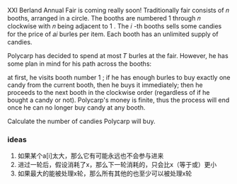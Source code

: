 XXI Berland Annual Fair is coming really soon! Traditionally fair consists of 𝑛
booths, arranged in a circle. The booths are numbered 1
through 𝑛
clockwise with 𝑛
being adjacent to 1
. The 𝑖
-th booths sells some candies for the price of 𝑎𝑖
burles per item. Each booth has an unlimited supply of candies.

Polycarp has decided to spend at most 𝑇
burles at the fair. However, he has some plan in mind for his path across the booths:

at first, he visits booth number 1
;
if he has enough burles to buy exactly one candy from the current booth, then he buys it immediately;
then he proceeds to the next booth in the clockwise order (regardless of if he bought a candy or not).
Polycarp's money is finite, thus the process will end once he can no longer buy candy at any booth.

Calculate the number of candies Polycarp will buy.

### ideas

1. 如果某个a[i]太大，那么它有可能永远也不会参与进来
2. 进过一轮后，假设消耗了x，那么下一轮消耗的，只会比x（等于或）更小
3. 如果最大的能被处理x轮，那么所有其他的也至少可以被处理x轮